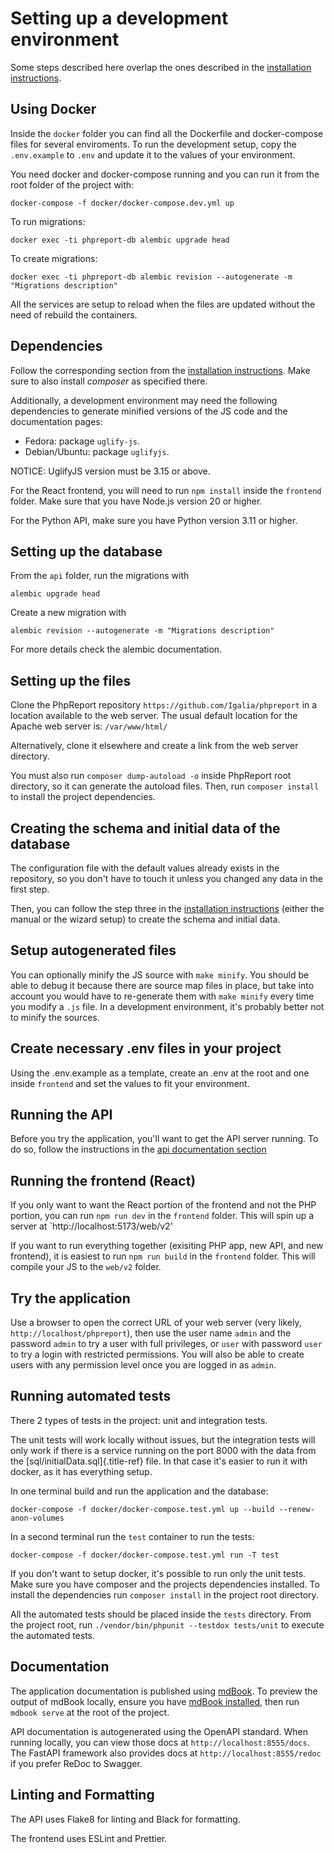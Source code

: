 # Setting up a development environment

Some steps described here overlap the ones described in the
[installation instructions](../admin/installation.md).

## Using Docker

Inside the `docker` folder you can find all the Dockerfile and docker-compose
files for several enviroments. To run the development setup, copy the
`.env.example` to `.env` and update it to the values of your environment.

You need docker and docker-compose running and you can run it from the root
folder of the project with:

`docker-compose -f docker/docker-compose.dev.yml up`

To run migrations:

`docker exec -ti phpreport-db alembic upgrade head`

To create migrations:

`docker exec -ti phpreport-db alembic revision --autogenerate -m "Migrations description"`

All the services are setup to reload when the files are updated without the need
of rebuild the containers.

## Dependencies

Follow the corresponding section from the [installation
instructions](../admin/installation.md). Make sure to also install
_composer_ as specified there.

Additionally, a development environment may need the following
dependencies to generate minified versions of the JS code and the
documentation pages:

- Fedora: package `uglify-js`.
- Debian/Ubuntu: package `uglifyjs`.

NOTICE: UglifyJS version must be 3.15 or above.

For the React frontend, you will need to run `npm install` inside the `frontend` folder. Make sure that you have Node.js version 20 or higher.

For the Python API, make sure you have Python version 3.11 or higher.

## Setting up the database

From the `api` folder, run the migrations with

```
alembic upgrade head
```

Create a new migration with

```
alembic revision --autogenerate -m "Migrations description"
```

For more details check the alembic documentation.

## Setting up the files

Clone the PhpReport repository `https://github.com/Igalia/phpreport` in
a location available to the web server. The usual default location for
the Apache web server is: `/var/www/html/`

Alternatively, clone it elsewhere and create a link from the web server
directory.

You must also run `composer dump-autoload -o` inside PhpReport root
directory, so it can generate the autoload files. Then, run
`composer install` to install the project dependencies.

## Creating the schema and initial data of the database

The configuration file with the default values already exists in the
repository, so you don't have to touch it unless you changed any data
in the first step.

Then, you can follow the step three in the [installation
instructions](../admin/installation.md) (either the manual or the
wizard setup) to create the schema and initial data.

## Setup autogenerated files

You can optionally minify the JS source with `make minify`. You should
be able to debug it because there are source map files in place, but
take into account you would have to re-generate them with `make minify`
every time you modify a `.js` file. In a development environment, it's
probably better not to minify the sources.

## Create necessary .env files in your project

Using the .env.example as a template, create an .env at the root and one inside `frontend` and set the values to fit your environment.

## Running the API

Before you try the application, you'll want to get the API server running. To do so, follow the instructions in the [api documentation section](api.md)

## Running the frontend (React)

If you only want to want the React portion of the frontend and not the PHP portion, you can run `npm run dev` in the `frontend` folder. This will spin up a server at `http://localhost:5173/web/v2'

If you want to run everything together (exisiting PHP app, new API, and new frontend), it is easiest to run `npm run build` in the `frontend` folder. This will compile your JS to the `web/v2` folder.

## Try the application

Use a browser to open the correct URL of your web server (very likely,
`http://localhost/phpreport`), then use the user name `admin` and the
password `admin` to try a user with full privileges, or `user` with
password `user` to try a login with restricted permissions. You will
also be able to create users with any permission level once you are
logged in as `admin`.

## Running automated tests

There 2 types of tests in the project: unit and integration tests.

The unit tests will work locally without issues, but the integration
tests will only work if there is a service running on the port 8000 with
the data from the [sql/initialData.sql]{.title-ref} file. In that case
it's easier to run it with docker, as it has everything setup.

In one terminal build and run the application and the database:

`docker-compose -f docker/docker-compose.test.yml up --build --renew-anon-volumes`

In a second terminal run the `test` container to run the tests:

`docker-compose -f docker/docker-compose.test.yml run -T test`

If you don't want to setup docker, it's possible to run only the unit
tests. Make sure you have composer and the projects dependencies
installed. To install the dependencies run `composer install` in the
project root directory.

All the automated tests should be placed inside the `tests` directory.
From the project root, run `./vendor/bin/phpunit --testdox tests/unit`
to execute the automated tests.

## Documentation

The application documentation is published using [mdBook](https://github.com/rust-lang/mdBook). To preview the output of mdBook locally, ensure you have [mdBook installed](https://rust-lang.github.io/mdBook/guide/installation.html), then run `mdbook serve` at the root of the project.

API documentation is autogenerated using the OpenAPI standard. When running locally, you can view those docs at `http://localhost:8555/docs`. The FastAPI framework also provides docs at `http://localhost:8555/redoc` if you prefer ReDoc to Swagger.

## Linting and Formatting

The API uses Flake8 for linting and Black for formatting.

The frontend uses ESLint and Prettier.
